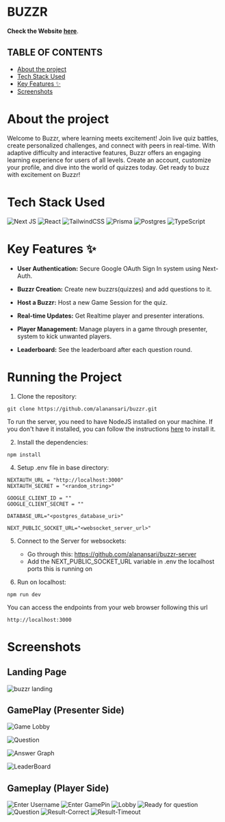 # BUZZR

**Check the Website [here](https://buzzr-one.vercel.app/)**.

## TABLE OF CONTENTS

- [About the project](#About-the-project)
- [Tech Stack Used](#Tech-Stack-Used)
- [Key Features ✨](#Key-Features-✨)
- [Screenshots](#Screenshots)

# About the project

Welcome to Buzzr, where learning meets excitement! Join live quiz battles, create personalized challenges, and connect with peers in real-time. With adaptive difficulty and interactive features, Buzzr offers an engaging learning experience for users of all levels. Create an account, customize your profile, and dive into the world of quizzes today. Get ready to buzz with excitement on Buzzr!

# Tech Stack Used

![Next JS](https://img.shields.io/badge/Next-black?style=for-the-badge&logo=next.js&logoColor=white) ![React](https://img.shields.io/badge/react-%2320232a.svg?style=for-the-badge&logo=react&logoColor=%2361DAFB) ![TailwindCSS](https://img.shields.io/badge/tailwindcss-%2338B2AC.svg?style=for-the-badge&logo=tailwind-css&logoColor=white) ![Prisma](https://img.shields.io/badge/Prisma-3982CE?style=for-the-badge&logo=Prisma&logoColor=white) ![Postgres](https://img.shields.io/badge/postgres-%23316192.svg?style=for-the-badge&logo=postgresql&logoColor=white) ![TypeScript](https://img.shields.io/badge/typescript-%23007ACC.svg?style=for-the-badge&logo=typescript&logoColor=white)

# Key Features ✨

- **User Authentication:** Secure Google OAuth Sign In system using Next-Auth.

- **Buzzr Creation:** Create new buzzrs(quizzes) and add questions to it.

- **Host a Buzzr:** Host a new Game Session for the quiz.

- **Real-time Updates:** Get Realtime player and presenter interations.

- **Player Management:** Manage players in a game through presenter, system to kick unwanted players.

- **Leaderboard:** See the leaderboard after each question round.

# Running the Project

1. Clone the repository:

```CMD
git clone https://github.com/alanansari/buzzr.git
```
To run the server, you need to have NodeJS installed on your machine. If you don't have it installed, you can follow the instructions [here](https://nodejs.org/en//) to install it.



2. Install the dependencies: 

```CMD
npm install
```


4. Setup .env file in base directory:

```
NEXTAUTH_URL = "http://localhost:3000"
NEXTAUTH_SECRET = "<random_string>"

GOOGLE_CLIENT_ID = ""
GOOGLE_CLIENT_SECRET = ""

DATABASE_URL="<postgres_database_uri>"

NEXT_PUBLIC_SOCKET_URL="<websocket_server_url>"
```

5. Connect to the Server for websockets:
    - Go through this: https://github.com/alanansari/buzzr-server
    - Add the NEXT_PUBLIC_SOCKET_URL variable in .env the localhost ports this is running on


6. Run on localhost:

```CMD
npm run dev
```


You can access the endpoints from your web browser following this url
```url
http://localhost:3000
```

# Screenshots

## Landing Page

![buzzr landing](https://res.cloudinary.com/dov6iolx4/image/upload/v1713007790/Buzzr/Screenshot_2024-04-13_165354_ylsdzw.png)

## GamePlay (Presenter Side)

![Game Lobby](https://res.cloudinary.com/dov6iolx4/image/upload/v1713007977/Buzzr/Screenshot_2024-04-13_170222_nds0th.png)

![Question](https://res.cloudinary.com/dov6iolx4/image/upload/v1713009082/Buzzr/Screenshot_2024-04-13_171237_ttawxn.png)

![Answer Graph](https://res.cloudinary.com/dov6iolx4/image/upload/v1713009081/Buzzr/Screenshot_2024-04-13_171429_rm4gns.png)

![LeaderBoard](https://res.cloudinary.com/dov6iolx4/image/upload/v1713009080/Buzzr/Screenshot_2024-04-13_171509_wx4rif.png)

## Gameplay (Player Side)

![Enter Username](https://res.cloudinary.com/dov6iolx4/image/upload/v1713009730/Buzzr/WhatsApp_Image_2024-04-13_at_17.19.56_7f8b8bbc_dlp73u.jpg) ![Enter GamePin](https://res.cloudinary.com/dov6iolx4/image/upload/v1713009730/Buzzr/WhatsApp_Image_2024-04-13_at_17.19.56_b1a3ed0f_ephkmh.jpg) ![Lobby](https://res.cloudinary.com/dov6iolx4/image/upload/v1713009729/Buzzr/WhatsApp_Image_2024-04-13_at_17.19.55_39c71e75_buyhcm.jpg) ![Ready for question](https://res.cloudinary.com/dov6iolx4/image/upload/v1713009734/Buzzr/WhatsApp_Image_2024-04-13_at_17.19.54_0ee899f5_joymlv.jpg) ![Question](https://res.cloudinary.com/dov6iolx4/image/upload/v1713009735/Buzzr/WhatsApp_Image_2024-04-13_at_17.19.54_a6adcdbc_ol7kbe.jpg) ![Result-Correct](https://res.cloudinary.com/dov6iolx4/image/upload/v1713009736/Buzzr/WhatsApp_Image_2024-04-13_at_17.19.53_331fa9f5_wwk14h.jpg) ![Result-Timeout](https://res.cloudinary.com/dov6iolx4/image/upload/v1713009732/Buzzr/WhatsApp_Image_2024-04-13_at_17.19.53_81e762aa_e7usk5.jpg)


